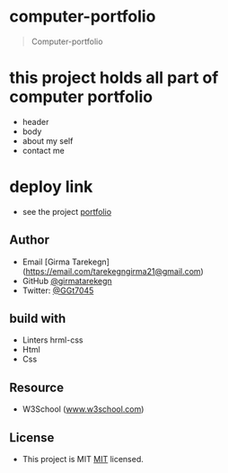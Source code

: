 # computer-portfolio
> Computer-portfolio

# this project holds all part of computer portfolio
- header
- body
- about my self
- contact me
# deploy link
- see the project [portfolio](https://github.com/girma336/girma336.github.io/actions/runs/3219817472)

## Author 
- Email [Girma Tarekegn] (https://email.com/tarekegngirma21@gmail.com)
- GitHub [@girmatarekegn](https://github.com/girma336)
- Twitter: [@GGt7045](https://twitter.com/GGt7045)

## build with 
- Linters hrml-css
- Html
- Css

## Resource
- W3School (www.w3school.com)

## License
- This project is MIT [MIT](./MIT.md) licensed.


